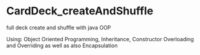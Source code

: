 # CardDeck_createAndShuffle
full deck create and shuffle with java OOP

Using:
Object Oriented Programming,
Inheritance,
Constructor Overloading and Overriding as well as also
Encapsulation
